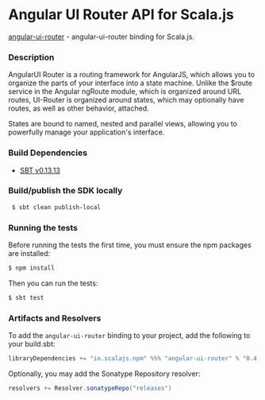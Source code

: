 Angular UI Router API for Scala.js
================================
[angular-ui-router](https://www.npmjs.com/package/angular-ui-router) - angular-ui-router binding for Scala.js.

### Description

AngularUI Router is a routing framework for AngularJS, which allows you to organize the parts of your interface 
into a state machine. Unlike the $route service in the Angular ngRoute module, which is organized around URL routes, 
UI-Router is organized around states, which may optionally have routes, as well as other behavior, attached.

States are bound to named, nested and parallel views, allowing you to powerfully manage your application's interface.

### Build Dependencies

* [SBT v0.13.13](http://www.scala-sbt.org/download.html)

### Build/publish the SDK locally

```bash
 $ sbt clean publish-local
```

### Running the tests

Before running the tests the first time, you must ensure the npm packages are installed:

```bash
$ npm install
```

Then you can run the tests:

```bash
$ sbt test
```

### Artifacts and Resolvers

To add the `angular-ui-router` binding to your project, add the following to your build.sbt:  

```sbt
libraryDependencies += "io.scalajs.npm" %%% "angular-ui-router" % "0.4.0-pre4"
```

Optionally, you may add the Sonatype Repository resolver:

```sbt   
resolvers += Resolver.sonatypeRepo("releases") 
```